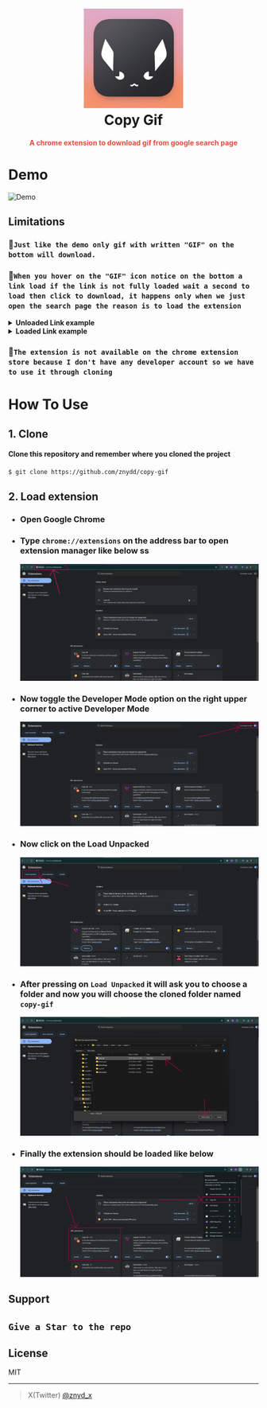 <h1 align="center">
  <br>
  <a href=""><img src="./asset/readme-copy-gif-logo.jpeg" alt="Markdownify" width="200"></a>
  <br>
 Copy Gif
  <br>
</h1>
<h4 align="center" style="color:#e74c3c">A chrome extension to download gif from google search page<h4>

# Demo

![Demo](/asset/copy-gif-demo.gif)

## Limitations

### :red_circle:**`Just like the demo only gif with written "GIF" on the bottom will download.`**

### :red_circle:**`When you hover on the "GIF" icon notice on the bottom a link load if the link is not fully loaded wait a second to load then click to download, it happens only when we just open the search page the reason is to load the extension`**

<details>
<summary>
<b>Unloaded Link example</b>
</summary>
<img src="asset/unloaded_link.png">
</details>

<details>
<summary><b>Loaded Link example</b></summary>
<img src="asset/loaded_link.png">
</details>

### :red_circle:**`The extension is not available on the chrome extension store because I don't have any developer account so we have to use it through cloning`**

# How To Use

## 1. Clone

#### Clone this repository and remember where you cloned the project

```bash
$ git clone https://github.com/znydd/copy-gif
```

## 2. Load extension

- ### **Open Google Chrome**
- ### **Type `chrome://extensions` on the address bar to open extension manager like below ss**
  ![extension_manager](asset/extension_mngr.png)
- ### **Now toggle the Developer Mode option on the right upper corner to active Developer Mode**

  ![dev_opt](asset/Developer_opt.png)

- ### **Now click on the Load Unpacked**
  ![click_load](asset/load_opt.png)
- ### **After pressing on `Load Unpacked` it will ask you to choose a folder and now you will choose the cloned folder named `copy-gif`**

  ![select_ext](asset/load_extn.png)

- ### **Finally the extension should be loaded like below**

  ![loaded](asset/ext_loaded.png)

## Support

## `Give a Star to the repo`

## License

MIT

---

> X(Twitter) [@znyd_x](https://x.com/znyd_x)

